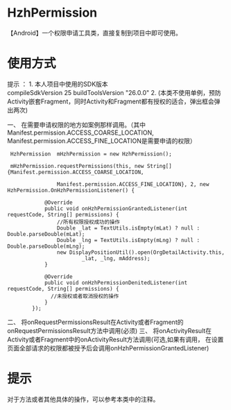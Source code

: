 # HzhPermission
【Android】一个权限申请工具类，直接复制到项目中即可使用。
# 使用方式
  提示 ： 
    1. 本人项目中使用的SDK版本   
    compileSdkVersion 25
    buildToolsVersion "26.0.0"
    2. (本类不使用单例，预防Activity嵌套Fragment，同时Activity和Fragment都有授权的适合，弹出框会弹出两次)
    
一、 在需要申请权限的地方如案例那样调用。（其中Manifest.permission.ACCESS_COARSE_LOCATION,
Manifest.permission.ACCESS_FINE_LOCATION是需要申请的权限）

     HzhPermission  mHzhPermission = new HzhPermission();
     
     mHzhPermission.requestPermissions(this, new String[]{Manifest.permission.ACCESS_COARSE_LOCATION,
     
                    Manifest.permission.ACCESS_FINE_LOCATION}, 2, new HzhPermission.OnHzhPermissionListener() {
                    
                @Override
                public void onHzhPermissionGrantedListener(int requestCode, String[] permissions) {
                    //所有权限授权成功的操作
                    Double _lat = TextUtils.isEmpty(mLat) ? null : Double.parseDouble(mLat);
                    Double _lng = TextUtils.isEmpty(mLng) ? null : Double.parseDouble(mLng);
                    new DisplayPositionUtil().open(OrgDetailActivity.this,
                            _lat, _lng, mAddress);
                }

                @Override
                public void onHzhPermissionDenitedListener(int requestCode, String[] permissions) {
                  //未授权或者取消授权的操作
                }
            });
二、 将onRequestPermissionsResult在Activity或者Fragment的onRequestPermissionsResult方法中调用(必须)
三、 将onActivityResult在Activity或者Fragment中的onActivityResult方法调用(可选,如果有调用，
在设置页面全部请求的权限都被授予后会调用onHzhPermissionGrantedListener)

# 提示
  对于方法或者其他具体的操作，可以参考本类中的注释。
  
